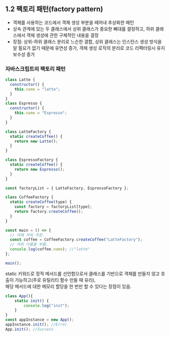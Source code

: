 ## 1.2 팩토리 패턴(factory pattern)

- 객체를 사용하는 코드에서 객체 생성 부분을 떼어내 추상화한 패턴<br />
- 상속 관계에 있는 두 클래스에서 상위 클래스가 중요한 뼈대를 결정하고, 하위 클래스에서 객체 생성에 관한 구체적인 내용을 결정<br />
- 장점: 상위-하위 클래스 분리로 느슨한 결합, 상위 클래스는 인스턴스 생성 방식을 알 필요가 없기 때문에 유연성 증가, 객체 생성 로직의 분리로 코드 리팩터링시 유지 보수성 증가<br />

### 자바스크립트의 팩토리 패턴

```js
class Latte {
  constructor() {
    this.name = "latte";
  }
}
class Espresso {
  constructor() {
    this.name = "Espresso";
  }
}

class LatteFactory {
  static createCoffee() {
    return new Latte();
  }
}

class EspressoFactory {
  static createCoffee() {
    return new Espresso();
  }
}

const factoryList = { LatteFactory, EspressoFactory };

class CoffeeFactory {
  static createCoffee(type) {
    const factory = factoryList[type];
    return factory.createCoffee();
  }
}

const main = () => {
  // 라떼 커피 주문.
  const coffee = CoffeeFactory.createCoffee("LatteFactory");
  // 커피 이름을 부름.
  console.log(coffee.name); //"latte"
};

main();
```

static 키워드로 정적 메서드를 선언함으로서 클래스를 기반으로 객체를 만들지 않고 호출이 가능하고(주로 유틸리티 함수 만들 때 유리),<br/>
해당 메서드에 대한 메모리 할당을 한 번만 할 수 있다는 장점이 있음.<br/>

```js
class App(){
    static init() {
        console.log("init");
    }
}
const appInstance = new App();
appInstance.init(); //Error
App.init(); //Success
```
